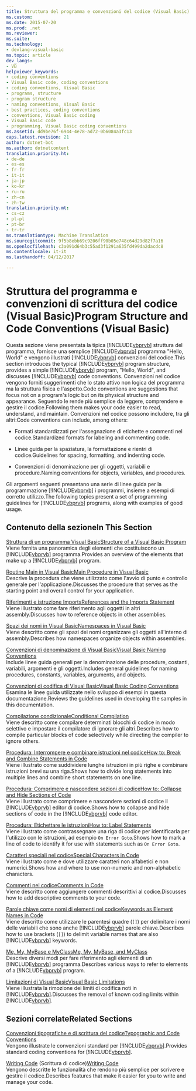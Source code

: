 ```yaml
---
title: Struttura del programma e convenzioni del codice (Visual Basic) | Documenti di Microsoft
ms.custom: 
ms.date: 2015-07-20
ms.prod: .net
ms.reviewer: 
ms.suite: 
ms.technology:
- devlang-visual-basic
ms.topic: article
dev_langs:
- VB
helpviewer_keywords:
- coding conventions
- Visual Basic code, coding conventions
- coding conventions, Visual Basic
- programs, structure
- program structure
- naming conventions, Visual Basic
- best practices, coding conventions
- conventions, Visual Basic coding
- Visual Basic code
- programming, Visual Basic coding conventions
ms.assetid: dd9be76f-6944-4e78-ad72-0b6084a3fc13
caps.latest.revision: 21
author: dotnet-bot
ms.author: dotnetcontent
translation.priority.ht:
- de-de
- es-es
- fr-fr
- it-it
- ja-jp
- ko-kr
- ru-ru
- zh-cn
- zh-tw
translation.priority.mt:
- cs-cz
- pl-pl
- pt-br
- tr-tr
ms.translationtype: Machine Translation
ms.sourcegitcommit: 9f5b8ebb69c9206ff90b05e748c64d29d82f7a16
ms.openlocfilehash: c3a091d64b3c55ad3f1291a635fd499da2dacdc8
ms.contentlocale: it-it
ms.lasthandoff: 04/12/2017

---
```

# <a name="program-structure-and-code-conventions-visual-basic"></a><span data-ttu-id="c449f-102">Struttura del programma e convenzioni di scrittura del codice (Visual Basic)</span><span class="sxs-lookup"><span data-stu-id="c449f-102">Program Structure and Code Conventions (Visual Basic)</span></span>
<span data-ttu-id="c449f-103">Questa sezione viene presentata la tipica [!INCLUDE[vbprvb](../../../csharp/programming-guide/concepts/linq/includes/vbprvb_md.md)] struttura del programma, fornisce una semplice [!INCLUDE[vbprvb](../../../csharp/programming-guide/concepts/linq/includes/vbprvb_md.md)] programma "Hello, World" e vengono illustrati [!INCLUDE[vbprvb](../../../csharp/programming-guide/concepts/linq/includes/vbprvb_md.md)] convenzioni del codice.</span><span class="sxs-lookup"><span data-stu-id="c449f-103">This section introduces the typical [!INCLUDE[vbprvb](../../../csharp/programming-guide/concepts/linq/includes/vbprvb_md.md)] program structure, provides a simple [!INCLUDE[vbprvb](../../../csharp/programming-guide/concepts/linq/includes/vbprvb_md.md)] program, "Hello, World", and discusses [!INCLUDE[vbprvb](../../../csharp/programming-guide/concepts/linq/includes/vbprvb_md.md)] code conventions.</span></span> <span data-ttu-id="c449f-104">Convenzioni nel codice vengono forniti suggerimenti che lo stato attivo non logica del programma ma la struttura fisica e l'aspetto.</span><span class="sxs-lookup"><span data-stu-id="c449f-104">Code conventions are suggestions that focus not on a program's logic but on its physical structure and appearance.</span></span> <span data-ttu-id="c449f-105">Seguendo le rende più semplice da leggere, comprendere e gestire il codice.</span><span class="sxs-lookup"><span data-stu-id="c449f-105">Following them makes your code easier to read, understand, and maintain.</span></span> <span data-ttu-id="c449f-106">Convenzioni nel codice possono includere, tra gli altri:</span><span class="sxs-lookup"><span data-stu-id="c449f-106">Code conventions can include, among others:</span></span>  
  
-   <span data-ttu-id="c449f-107">Formati standardizzati per l'assegnazione di etichette e commenti nel codice.</span><span class="sxs-lookup"><span data-stu-id="c449f-107">Standardized formats for labeling and commenting code.</span></span>  
  
-   <span data-ttu-id="c449f-108">Linee guida per la spaziatura, la formattazione e rientri di codice.</span><span class="sxs-lookup"><span data-stu-id="c449f-108">Guidelines for spacing, formatting, and indenting code.</span></span>  
  
-   <span data-ttu-id="c449f-109">Convenzioni di denominazione per gli oggetti, variabili e procedure.</span><span class="sxs-lookup"><span data-stu-id="c449f-109">Naming conventions for objects, variables, and procedures.</span></span>  
  
 <span data-ttu-id="c449f-110">Gli argomenti seguenti presentano una serie di linee guida per la programmazione [!INCLUDE[vbprvb](../../../csharp/programming-guide/concepts/linq/includes/vbprvb_md.md)] i programmi, insieme a esempi di corretto utilizzo.</span><span class="sxs-lookup"><span data-stu-id="c449f-110">The following topics present a set of programming guidelines for [!INCLUDE[vbprvb](../../../csharp/programming-guide/concepts/linq/includes/vbprvb_md.md)] programs, along with examples of good usage.</span></span>  
  
## <a name="in-this-section"></a><span data-ttu-id="c449f-111">Contenuto della sezione</span><span class="sxs-lookup"><span data-stu-id="c449f-111">In This Section</span></span>  
 [<span data-ttu-id="c449f-112">Struttura di un programma Visual Basic</span><span class="sxs-lookup"><span data-stu-id="c449f-112">Structure of a Visual Basic Program</span></span>](../../../visual-basic/programming-guide/program-structure/structure-of-a-visual-basic-program.md)  
 <span data-ttu-id="c449f-113">Viene fornita una panoramica degli elementi che costituiscono un [!INCLUDE[vbprvb](../../../csharp/programming-guide/concepts/linq/includes/vbprvb_md.md)] programma.</span><span class="sxs-lookup"><span data-stu-id="c449f-113">Provides an overview of the elements that make up a [!INCLUDE[vbprvb](../../../csharp/programming-guide/concepts/linq/includes/vbprvb_md.md)] program.</span></span>  
  
 [<span data-ttu-id="c449f-114">Routine Main in Visual Basic</span><span class="sxs-lookup"><span data-stu-id="c449f-114">Main Procedure in Visual Basic</span></span>](../../../visual-basic/programming-guide/program-structure/main-procedure.md)  
 <span data-ttu-id="c449f-115">Descrive la procedura che viene utilizzato come l'avvio di punto e controllo generale per l'applicazione.</span><span class="sxs-lookup"><span data-stu-id="c449f-115">Discusses the procedure that serves as the starting point and overall control for your application.</span></span>  
  
 [<span data-ttu-id="c449f-116">Riferimenti e istruzione Imports</span><span class="sxs-lookup"><span data-stu-id="c449f-116">References and the Imports Statement</span></span>](../../../visual-basic/programming-guide/program-structure/references-and-the-imports-statement.md)  
 <span data-ttu-id="c449f-117">Viene illustrato come fare riferimento agli oggetti in altri assembly.</span><span class="sxs-lookup"><span data-stu-id="c449f-117">Discusses how to reference objects in other assemblies.</span></span>  
  
 [<span data-ttu-id="c449f-118">Spazi dei nomi in Visual Basic</span><span class="sxs-lookup"><span data-stu-id="c449f-118">Namespaces in Visual Basic</span></span>](../../../visual-basic/programming-guide/program-structure/namespaces.md)  
 <span data-ttu-id="c449f-119">Viene descritto come gli spazi dei nomi organizzare gli oggetti all'interno di assembly.</span><span class="sxs-lookup"><span data-stu-id="c449f-119">Describes how namespaces organize objects within assemblies.</span></span>  
  
 [<span data-ttu-id="c449f-120">Convenzioni di denominazione di Visual Basic</span><span class="sxs-lookup"><span data-stu-id="c449f-120">Visual Basic Naming Conventions</span></span>](../../../visual-basic/programming-guide/program-structure/naming-conventions.md)  
 <span data-ttu-id="c449f-121">Include linee guida generali per la denominazione delle procedure, costanti, variabili, argomenti e gli oggetti.</span><span class="sxs-lookup"><span data-stu-id="c449f-121">Includes general guidelines for naming procedures, constants, variables, arguments, and objects.</span></span>  
  
 [<span data-ttu-id="c449f-122">Convenzioni di codifica di Visual Basic</span><span class="sxs-lookup"><span data-stu-id="c449f-122">Visual Basic Coding Conventions</span></span>](../../../visual-basic/programming-guide/program-structure/coding-conventions.md)  
 <span data-ttu-id="c449f-123">Esamina le linee guida utilizzate nello sviluppo di esempi in questa documentazione.</span><span class="sxs-lookup"><span data-stu-id="c449f-123">Reviews the guidelines used in developing the samples in this documentation.</span></span>  
  
 [<span data-ttu-id="c449f-124">Compilazione condizionale</span><span class="sxs-lookup"><span data-stu-id="c449f-124">Conditional Compilation</span></span>](../../../visual-basic/programming-guide/program-structure/conditional-compilation.md)  
 <span data-ttu-id="c449f-125">Viene descritto come compilare determinati blocchi di codice in modo selettivo e impostare il compilatore di ignorare gli altri.</span><span class="sxs-lookup"><span data-stu-id="c449f-125">Describes how to compile particular blocks of code selectively while directing the compiler to ignore others.</span></span>  
  
 [<span data-ttu-id="c449f-126">Procedura: Interrompere e combinare istruzioni nel codice</span><span class="sxs-lookup"><span data-stu-id="c449f-126">How to: Break and Combine Statements in Code</span></span>](../../../visual-basic/programming-guide/program-structure/how-to-break-and-combine-statements-in-code.md)  
 <span data-ttu-id="c449f-127">Viene illustrato come suddividere lunghe istruzioni in più righe e combinare istruzioni brevi su una riga.</span><span class="sxs-lookup"><span data-stu-id="c449f-127">Shows how to divide long statements into multiple lines and combine short statements on one line.</span></span>  
  
 [<span data-ttu-id="c449f-128">Procedura: Comprimere e nascondere sezioni di codice</span><span class="sxs-lookup"><span data-stu-id="c449f-128">How to: Collapse and Hide Sections of Code</span></span>](../../../visual-basic/programming-guide/program-structure/how-to-collapse-and-hide-sections-of-code.md)  
 <span data-ttu-id="c449f-129">Viene illustrato come comprimere e nascondere sezioni di codice il [!INCLUDE[vbprvb](../../../csharp/programming-guide/concepts/linq/includes/vbprvb_md.md)] editor di codice.</span><span class="sxs-lookup"><span data-stu-id="c449f-129">Shows how to collapse and hide sections of code in the [!INCLUDE[vbprvb](../../../csharp/programming-guide/concepts/linq/includes/vbprvb_md.md)] code editor.</span></span>  
  
 [<span data-ttu-id="c449f-130">Procedura: Etichettare le istruzioni</span><span class="sxs-lookup"><span data-stu-id="c449f-130">How to: Label Statements</span></span>](../../../visual-basic/programming-guide/program-structure/how-to-label-statements.md)  
 <span data-ttu-id="c449f-131">Viene illustrato come contrassegnare una riga di codice per identificarla per l'utilizzo con le istruzioni, ad esempio `On Error Goto`.</span><span class="sxs-lookup"><span data-stu-id="c449f-131">Shows how to mark a line of code to identify it for use with statements such as `On Error Goto`.</span></span>  
  
 [<span data-ttu-id="c449f-132">Caratteri speciali nel codice</span><span class="sxs-lookup"><span data-stu-id="c449f-132">Special Characters in Code</span></span>](../../../visual-basic/programming-guide/program-structure/special-characters-in-code.md)  
 <span data-ttu-id="c449f-133">Viene illustrato come e dove utilizzare caratteri non alfabetici e non numerici.</span><span class="sxs-lookup"><span data-stu-id="c449f-133">Shows how and where to use non-numeric and non-alphabetic characters.</span></span>  
  
 [<span data-ttu-id="c449f-134">Commenti nel codice</span><span class="sxs-lookup"><span data-stu-id="c449f-134">Comments in Code</span></span>](../../../visual-basic/programming-guide/program-structure/comments-in-code.md)  
 <span data-ttu-id="c449f-135">Viene descritto come aggiungere commenti descrittivi al codice.</span><span class="sxs-lookup"><span data-stu-id="c449f-135">Discusses how to add descriptive comments to your code.</span></span>  
  
 [<span data-ttu-id="c449f-136">Parole chiave come nomi di elementi nel codice</span><span class="sxs-lookup"><span data-stu-id="c449f-136">Keywords as Element Names in Code</span></span>](../../../visual-basic/programming-guide/program-structure/keywords-as-element-names-in-code.md)  
 <span data-ttu-id="c449f-137">Viene descritto come utilizzare le parentesi quadre (`[]`) per delimitare i nomi delle variabili che sono anche [!INCLUDE[vbprvb](../../../csharp/programming-guide/concepts/linq/includes/vbprvb_md.md)] parole chiave.</span><span class="sxs-lookup"><span data-stu-id="c449f-137">Describes how to use brackets (`[]`) to delimit variable names that are also [!INCLUDE[vbprvb](../../../csharp/programming-guide/concepts/linq/includes/vbprvb_md.md)] keywords.</span></span>  
  
 [<span data-ttu-id="c449f-138">Me, My, MyBase e MyClass</span><span class="sxs-lookup"><span data-stu-id="c449f-138">Me, My, MyBase, and MyClass</span></span>](../../../visual-basic/programming-guide/program-structure/me-my-mybase-and-myclass.md)  
 <span data-ttu-id="c449f-139">Descrive diversi modi per fare riferimento agli elementi di un [!INCLUDE[vbprvb](../../../csharp/programming-guide/concepts/linq/includes/vbprvb_md.md)] programma.</span><span class="sxs-lookup"><span data-stu-id="c449f-139">Describes various ways to refer to elements of a [!INCLUDE[vbprvb](../../../csharp/programming-guide/concepts/linq/includes/vbprvb_md.md)] program.</span></span>  
  
 [<span data-ttu-id="c449f-140">Limitazioni di Visual Basic</span><span class="sxs-lookup"><span data-stu-id="c449f-140">Visual Basic Limitations</span></span>](../../../visual-basic/programming-guide/program-structure/limitations.md)  
 <span data-ttu-id="c449f-141">Viene illustrata la rimozione dei limiti di codifica noti in [!INCLUDE[vbprvb](../../../csharp/programming-guide/concepts/linq/includes/vbprvb_md.md)].</span><span class="sxs-lookup"><span data-stu-id="c449f-141">Discusses the removal of known coding limits within [!INCLUDE[vbprvb](../../../csharp/programming-guide/concepts/linq/includes/vbprvb_md.md)].</span></span>  
  
## <a name="related-sections"></a><span data-ttu-id="c449f-142">Sezioni correlate</span><span class="sxs-lookup"><span data-stu-id="c449f-142">Related Sections</span></span>  
 [<span data-ttu-id="c449f-143">Convenzioni tipografiche e di scrittura del codice</span><span class="sxs-lookup"><span data-stu-id="c449f-143">Typographic and Code Conventions</span></span>](../../../visual-basic/language-reference/typographic-and-code-conventions.md)  
 <span data-ttu-id="c449f-144">Vengono illustrate le convenzioni standard per [!INCLUDE[vbprvb](../../../csharp/programming-guide/concepts/linq/includes/vbprvb_md.md)].</span><span class="sxs-lookup"><span data-stu-id="c449f-144">Provides standard coding conventions for [!INCLUDE[vbprvb](../../../csharp/programming-guide/concepts/linq/includes/vbprvb_md.md)].</span></span>  
  
 <span data-ttu-id="c449f-145">[Writing Code](https://docs.microsoft.com/visualstudio/ide/writing-code-in-the-code-and-text-editor) (Scrittura di codice)</span><span class="sxs-lookup"><span data-stu-id="c449f-145">[Writing Code](https://docs.microsoft.com/visualstudio/ide/writing-code-in-the-code-and-text-editor)</span></span>  
 <span data-ttu-id="c449f-146">Vengono descritte le funzionalità che rendono più semplice per scrivere e gestire il codice.</span><span class="sxs-lookup"><span data-stu-id="c449f-146">Describes features that make it easier for you to write and manage your code.</span></span>
